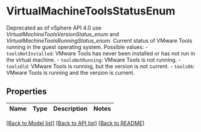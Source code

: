 # VirtualMachineToolsStatusEnum

Deprecated as of vSphere API 4.0 use *VirtualMachineToolsVersionStatus_enum* and *VirtualMachineToolsRunningStatus_enum*.  Current status of VMware Tools running in the guest operating system.  Possible values: - `toolsNotInstalled`: VMware Tools has never been installed   or has not run in the virtual machine. - `toolsNotRunning`: VMware Tools is not running. - `toolsOld`: VMware Tools is running, but the version is not current. - `toolsOk`: VMware Tools is running and the version is current. 

## Properties
Name | Type | Description | Notes
------------ | ------------- | ------------- | -------------

[[Back to Model list]](../README.md#documentation-for-models) [[Back to API list]](../README.md#documentation-for-api-endpoints) [[Back to README]](../README.md)


